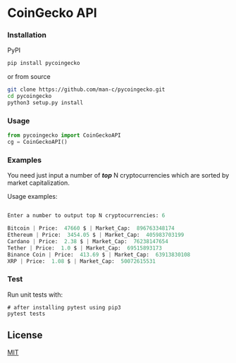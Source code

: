 # CoinGecko API 

### Installation
PyPI
```bash
pip install pycoingecko
```
or from source
```bash
git clone https://github.com/man-c/pycoingecko.git
cd pycoingecko
python3 setup.py install
```

### Usage

```python
from pycoingecko import CoinGeckoAPI
cg = CoinGeckoAPI()
```

### Examples

You need just input a number of **_top_** N cryptocurrencies which are sorted by market capitalization.

Usage examples:

```python

Enter a number to output top N cryptocurrencies: 6

Bitcoin | Price:  47660 $ | Market_Cap:  896763348174 
Ethereum | Price:  3454.05 $ | Market_Cap:  405983703199
Cardano | Price:  2.38 $ | Market_Cap:  76238147654
Tether | Price:  1.0 $ | Market_Cap:  69515893173
Binance Coin | Price:  413.69 $ | Market_Cap:  63913830108
XRP | Price:  1.08 $ | Market_Cap:  50072615531

```

### Test

Run unit tests with:

```
# after installing pytest using pip3
pytest tests
```

## License
[MIT](https://choosealicense.com/licenses/mit/)
